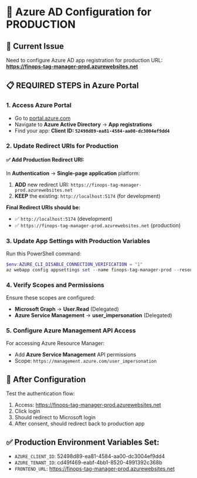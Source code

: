 # 🔐 Azure AD Configuration for PRODUCTION

## 🎯 Current Issue
Need to configure Azure AD app registration for production URL: **https://finops-tag-manager-prod.azurewebsites.net**

## 📋 REQUIRED STEPS in Azure Portal

### 1. Access Azure Portal
- Go to [portal.azure.com](https://portal.azure.com)
- Navigate to **Azure Active Directory** → **App registrations**
- Find your app: **Client ID: `52498d89-ea81-4584-aa00-dc3004ef9dd4`**

### 2. Update Redirect URIs for Production

#### ✅ Add Production Redirect URI:
In **Authentication** → **Single-page application** platform:
1. **ADD** new redirect URI: `https://finops-tag-manager-prod.azurewebsites.net`
2. **KEEP** the existing: `http://localhost:5174` (for development)

**Final Redirect URIs should be:**
- ✅ `http://localhost:5174` (development)
- ✅ `https://finops-tag-manager-prod.azurewebsites.net` (production)

### 3. Update App Settings with Production Variables

Run this PowerShell command:
```powershell
$env:AZURE_CLI_DISABLE_CONNECTION_VERIFICATION = "1"
az webapp config appsettings set --name finops-tag-manager-prod --resource-group FinOps-Azure-TAG --settings "AZURE_CLIENT_ID=52498d89-ea81-4584-aa00-dc3004ef9dd4" "AZURE_TENANT_ID=cd49f469-eabf-4bb1-8520-4991392c368b" "FRONTEND_URL=https://finops-tag-manager-prod.azurewebsites.net"
```

### 4. Verify Scopes and Permissions
Ensure these scopes are configured:
- **Microsoft Graph** → **User.Read** (Delegated)
- **Azure Service Management** → **user_impersonation** (Delegated)

### 5. Configure Azure Management API Access
For accessing Azure Resource Manager:
- Add **Azure Service Management** API permissions
- Scope: `https://management.azure.com/user_impersonation`

## 🔧 After Configuration

Test the authentication flow:
1. Access: https://finops-tag-manager-prod.azurewebsites.net
2. Click login
3. Should redirect to Microsoft login
4. After consent, should redirect back to production app

## ✅ Production Environment Variables Set:
- `AZURE_CLIENT_ID`: 52498d89-ea81-4584-aa00-dc3004ef9dd4
- `AZURE_TENANT_ID`: cd49f469-eabf-4bb1-8520-4991392c368b
- `FRONTEND_URL`: https://finops-tag-manager-prod.azurewebsites.net